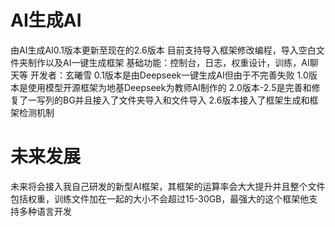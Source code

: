 # AI生成AI
由AI生成AI0.1版本更新至现在的2.6版本
目前支持导入框架修改编程，导入空白文件夹制作以及AI一键生成框架
基础功能：控制台，日志，权重设计，训练，AI聊天等
开发者：玄曦雪
0.1版本是由Deepseek一键生成AI但由于不完善失败
1.0版本是使用模型开源框架为地基Deepseek为教师AI制作的
2.0版本-2.5是完善和修复了一写列的BG并且接入了文件夹导入和文件导入
2.6版本接入了框架生成和框架检测机制

# 未来发展
未来将会接入我自己研发的新型AI框架，其框架的运算率会大大提升并且整个文件包括权重，训练文件加在一起的大小不会超过15-30GB，最强大的这个框架他支持多种语言开发
